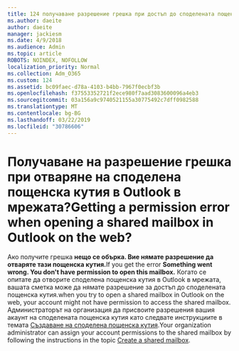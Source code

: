 ```yaml
---
title: 124 получаване разрешение грешка при достъп до споделената пощенска кутия в OWA?
ms.author: daeite
author: daeite
manager: jackiesm
ms.date: 4/9/2018
ms.audience: Admin
ms.topic: article
ROBOTS: NOINDEX, NOFOLLOW
localization_priority: Normal
ms.collection: Adm_O365
ms.custom: 124
ms.assetid: bc09faec-d78a-4103-b4bb-7967f0ecbf3b
ms.openlocfilehash: f37553352721f2ece980f7aad3083600096a4eb3
ms.sourcegitcommit: 03a156a9c9740521155a30775492c7dff0982588
ms.translationtype: MT
ms.contentlocale: bg-BG
ms.lasthandoff: 03/22/2019
ms.locfileid: "30786606"
---
```

# <a name="getting-a-permission-error-when-opening-a-shared-mailbox-in-outlook-on-the-web"></a><span data-ttu-id="e1fa4-102">Получаване на разрешение грешка при отваряне на споделена пощенска кутия в Outlook в мрежата?</span><span class="sxs-lookup"><span data-stu-id="e1fa4-102">Getting a permission error when opening a shared mailbox in Outlook on the web?</span></span>

<span data-ttu-id="e1fa4-103">Ако получите грешка **нещо се обърка. Вие нямате разрешение да отваряте тази пощенска кутия.**</span><span class="sxs-lookup"><span data-stu-id="e1fa4-103">If you get the error **Something went wrong. You don't have permission to open this mailbox.**</span></span> <span data-ttu-id="e1fa4-104">Когато се опитате да отворите споделена пощенска кутия в Outlook в мрежата, вашата сметка може да нямате разрешение за достъп до споделената пощенска кутия.</span><span class="sxs-lookup"><span data-stu-id="e1fa4-104">when you try to open a shared mailbox in Outlook on the web, your account might not have permission to access the shared mailbox.</span></span> <span data-ttu-id="e1fa4-105">Администраторът на организация да присвоите разрешения вашия акаунт на споделената пощенска кутия като следвате инструкциите в темата [Създаване на споделена пощенска кутия](https://support.office.com/article/871a246d-3acd-4bba-948e-5de8be0544c9).</span><span class="sxs-lookup"><span data-stu-id="e1fa4-105">Your organization administrator can assign your account permissions to the shared mailbox by following the instructions in the topic [Create a shared mailbox](https://support.office.com/article/871a246d-3acd-4bba-948e-5de8be0544c9).</span></span>
  

